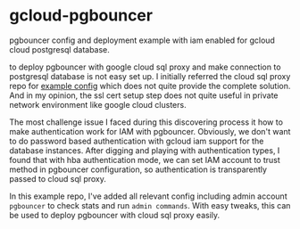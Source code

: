 # gcloud-pgbouncer

pgbouncer config and deployment example with iam enabled for gcloud cloud postgresql database.

to deploy pgbouncer with google cloud sql proxy and make connection to postgresql database is not easy set up. I initially referred the cloud sql proxy repo for [example config](https://github.com/GoogleCloudPlatform/cloud-sql-proxy/tree/main/examples/k8s-service) which does not quite provide the complete solution. And in my opinion, the ssl cert setup step does not quite useful in private network environment like google cloud clusters.

The most challenge issue I faced during this discovering process it how to make authentication work for IAM with pgbouncer. Obviously, we don't want to do password based authentication with gcloud iam support for the database instances. After digging and playing with authentication types, I found that with hba authentication mode, we can set IAM account to trust method in pgbouncer configuration, so authentication is transparently passed to cloud sql proxy.

In this example repo, I've added all relevant config including admin account `pgbouncer` to check stats and run `admin commands`. With easy tweaks, this can be used to deploy pgbouncer with cloud sql proxy easily.
